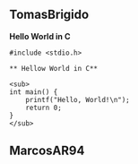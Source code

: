 ## TomasBrigido

**Hello World in C**

```
#include <stdio.h>

** Hellow World in C**

<sub>
int main() {
    printf("Hello, World!\n");
    return 0;
}
</sub>
```
## MarcosAR94

